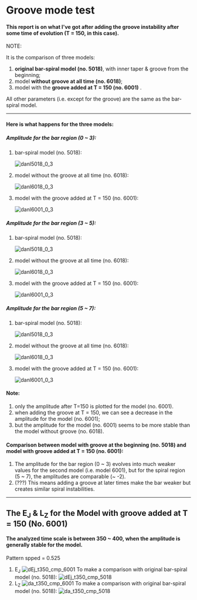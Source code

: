 # Groove mode test

#### This report is on what I've got after adding the groove instability after some time of evolution (T = 150, in this case).  

NOTE:

It is the comparison of three models: 

1. **original bar-spiral model (no. 5018)**, with inner taper & groove from the beginning; 
2. model **without groove at all time (no. 6018)**; 
3. model with the **groove added at T = 150 (no. 6001)** .

All other parameters (i.e. except for the groove) are the same as the bar-spiral model.  

----

#### Here is what happens for the three models:

##### Amplitude for the bar region (0 ~ 3):

1. bar-spiral model (no. 5018):

   ![danl5018_0_3](danl5018_0_3.png)

2. model without the groove at all time (no. 6018):

   ![danl6018_0_3](danl6018_0_3.png)

3. model with the groove added at T = 150 (no. 6001):

   ![danl6001_0_3](danl6001_0_3.png)

##### Amplitude for the bar region (3 ~ 5):

1. bar-spiral model (no. 5018):

   ![danl5018_0_3](danl5018_3_5.png)

2. model without the groove at all time (no. 6018):

   ![danl6018_0_3](danl6018_3_5.png)

3. model with the groove added at T = 150 (no. 6001):

   ![danl6001_0_3](danl6001_3_5.png)


##### Amplitude for the bar region (5 ~ 7):

1. bar-spiral model (no. 5018):

   ![danl5018_0_3](danl5018_5_7.png)

2. model without the groove at all time (no. 6018):

   ![danl6018_0_3](danl6018_5_7.png)

3. model with the groove added at T = 150 (no. 6001):

   ![danl6001_0_3](danl6001_5_7.png)

#### Note:

1. only the amplitude after T=150 is plotted for the model (no. 6001).
2. when adding the groove at T = 150, we can see a decrease in the amplitude for the model (no. 6001);
3. but the amplitude for the model (no. 6001) seems to be more stable than the model without groove (no. 6018).

#### Comparison between model with groove at the beginning (no. 5018) and model with groove added at T = 150 (no. 6001):

1. The amplitude for the bar region (0 ~ 3) evolves into much weaker values for the second model (i.e. model 6001), but for the spiral region (5 ~ 7), the amplitudes are comparable (~ -2).
2. (???) This means adding a groove at later times make the bar weaker but creates similar spiral instabilities.

----

## The E<sub>J</sub> & L<sub>Z</sub> for the Model with groove added at T = 150 (No. 6001)

#### The analyzed time scale is between 350 ~ 400, when the amplitude is generally stable for the model.

Pattern spped = 0.525

1. E<sub>J</sub>
   ![dEj_t350_cmp_6001](./output/dEj_t350_cmp.png)
To make a comparison with original bar-spiral model (no. 5018):
   ![dEj_t350_cmp_5018](../py_energy/output/dEj_t350_cmp.png)
2. L<sub>Z</sub>
   ![da_t350_cmp_6001](./output/da_t350_cmp.png)
To make a comparison with original bar-spiral model (no. 5018):
   ![da_t350_cmp_5018](../py_energy/output/da_t350_cmp.png)